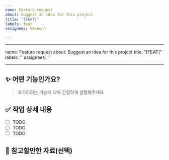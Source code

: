```yaml
---
name: Feature request
about: Suggest an idea for this project
title: "[FEAT]"
labels: feat
assignees: kmseunh

---
```


---
name: Feature request
about: Suggest an idea for this project
title: "[FEAT]"
labels: ''
assignees: ''

---

## :sparkles: 어떤 기능인가요?

> 추가하려는 기능에 대해 간결하게 설명해주세요

## :white_check_mark: 작업 상세 내용

- [ ] TODO
- [ ] TODO
- [ ] TODO

## :page_facing_up: 참고할만한 자료(선택)
